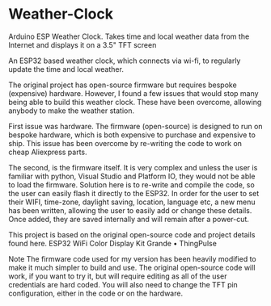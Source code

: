 # Weather-Clock
Arduino ESP Weather Clock. Takes time and local weather data from the Internet and displays it on a 3.5" TFT screen

An ESP32 based weather clock, which connects via wi-fi, to regularly update the time and local weather.

The original project has open-source firmware but requires bespoke (expensive) hardware.
However, I found a few issues that would stop many being able to build this weather clock. These have been overcome, allowing anybody to make the weather station.

First issue was hardware. The firmware (open-source) is designed to run on bespoke hardware, which is both expensive to purchase and expensive to ship. This issue has been overcome by re-writing the code to work on cheap Aliexpress parts.

The second, is the firmware itself. It is very complex and unless the user is familiar with python, Visual Studio and Platform IO, they would not be able to load the firmware.
Solution here is to re-write and compile the code, so the user can easily flash it directly to the ESP32. 
In order for the user to set their WIFI, time-zone, daylight saving, location, language etc, a new menu has been written, allowing the user to easily add or change these details. Once added, they are saved internally and will remain after a power-cut. 


This project is based on the original open-source code and project details found here.
ESP32 WiFi Color Display Kit Grande • ThingPulse
 
 Note The firmware code used for my version has been heavily modified to make it much simpler to build and use.
 The original open-source code will work, if you want to try it, but will require editing as all of the user credentials are      hard coded.
 You will also need to change the TFT pin configuration, either in the code or on the hardware. 
